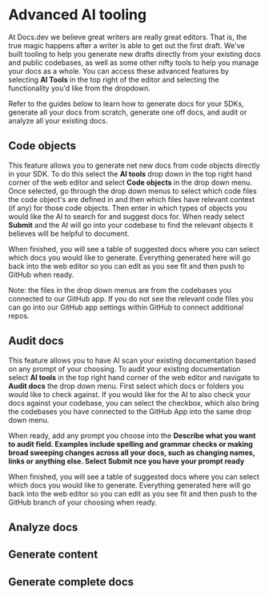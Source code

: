 # Advanced AI tooling

At Docs.dev we believe great writers are really great editors. That is, the true magic happens after a writer is able to get out the first draft. We've built tooling to help you generate new drafts directly from your existing docs and public codebases, as well as some other nifty tools to help you manage your docs as a whole. You can access these advanced features by selecting **AI Tools** in the top right of the editor and selecting the functionality you'd like from the dropdown.

Refer to the guides below to learn how to generate docs for your SDKs, generate all your docs from scratch, generate one off docs, and audit or analyze all your existing docs.

## Code objects

This feature allows you to generate net new docs from code objects directly in your SDK. To do this select the **AI tools** drop down in the top right hand corner of the web editor and select **Code objects** in the drop down menu. Once selected, go through the drop down menus to select which code files the code object's are defined in and then which files have relevant context (if any) for those code objects. Then enter in which types of objects you would like the AI to search for and suggest docs for. When ready select **Submit** and the AI will go into your codebase to find the relevant objects it believes will be helpful to document.

When finished, you will see a table of suggested docs where you can select which docs you would like to generate. Everything generated here will go back into the web editor so you can edit as you see fit and then push to GitHub when ready.

Note: the files in the drop down menus are from the codebases you connected to our GitHub app. If you do not see the relevant code files you can go into our GitHub app settings within GitHub to connect additional repos.

## Audit docs

This feature allows you to have AI scan your existing documentation based on any prompt of your choosing. To audit your existing documentation select **AI tools** in the top right hand corner of the web editor and navigate to **Audit docs** the drop down menu. First select which docs or folders you would like to check against. If you would like for the AI to also check your docs against your codebase, you can select the checkbox, which also bring the codebases you have connected to the GitHub App into the same drop down menu.

When ready, add any prompt you choose into the **Describe what you want to audit field. Examples include spelling and grammar checks or making broad sweeping changes across all your docs, such as changing names, links or anything else. Select Submit nce you have your prompt ready**

When finished, you will see a table of suggested docs where you can select which docs you would like to generate. Everything generated here will go back into the web editor so you can edit as you see fit and then push to the GitHub branch of your choosing when ready.

## Analyze docs

## Generate content

## Generate complete docs
